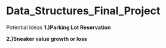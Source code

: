 # Data_Structures_Final_Project
Potential Ideas
<b>1.)Parking Lot Reservation</b>
<p><b>2.)Sneaker value growth or loss</b></p>
